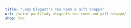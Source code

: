 ```yaml
---
title: "Lady Elegant's Tea Room & Gift Shoppe"
url: /saint-paul/lady-elegants-tea-room-and-gift-shoppe/
shop: tea
---
```

